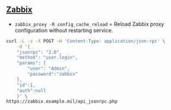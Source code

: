 ## [Zabbix](https://www.zabbix.com/manuals)

- `zabbix_proxy -R config_cache_reload` = Reload Zabbix proxy configuration without restarting service.

```bash
curl -L -s -X POST -H 'Content-Type: application/json-rpc' \
    -d '{
    "jsonrpc": "2.0",
    "method": "user.login",
    "params": {
        "user": "Admin",
        "password":"zabbix"
    },
    "id":1,
    "auth":null
    }' \
https://zabbix.example.mil/api_jsonrpc.php
```
